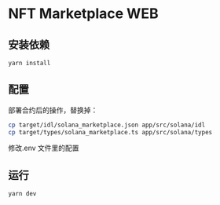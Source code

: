 # NFT Marketplace WEB

## 安装依赖

```bash
yarn install
```

## 配置

部署合约后的操作，替换掉：

```bash
cp target/idl/solana_marketplace.json app/src/solana/idl
cp target/types/solana_marketplace.ts app/src/solana/types
```

修改.env 文件里的配置

## 运行

```bash
yarn dev
```
